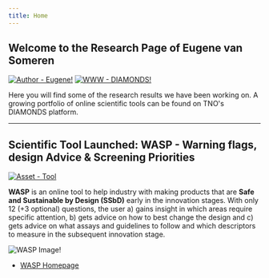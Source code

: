 ```yaml
---
title: Home
---
```


## Welcome to the Research Page of Eugene van Someren
[![Author - Eugene!](https://img.shields.io/badge/Author-EPvanSomeren-blue&logo=github)](https://evansomeren.github.io)
[![WWW - DIAMONDS!](https://img.shields.io/badge/WWW-DIAMONDS-blue&logo=write.as)](https://diamonds.tno.nl)

Here you will find some of the research results we have been working on. A growing portfolio of online scientific tools can be found on TNO's DIAMONDS platform.


---

## Scientific Tool Launched: WASP - Warning flags, design Advice & Screening Priorities

[![Asset - Tool](https://img.shields.io/badge/Asset--Type-Tool-Red?logo=academia&logoColor=red)](https://evansomeren.github.io/tags)

**WASP** is an online tool to help industry with making products that are **Safe and Sustainable by Design (SSbD)** early in the innovation stages. With only 12 (+3 optional) questions, the user a) gains insight in which areas require specific attention, b) gets advice on how to best change the design and c) gets advice on what assays and guidelines to follow and which descriptors to measure in the subsequent innovation stage.

![WASP Image!](https://diamonds.tno.nl/storage/projects/wasp/banner_1733816343.png)

- [WASP Homepage](https://diamonds.tno.nl/projects/wasp "WASP's Homepage on TNO's DIAMONDS platform")

